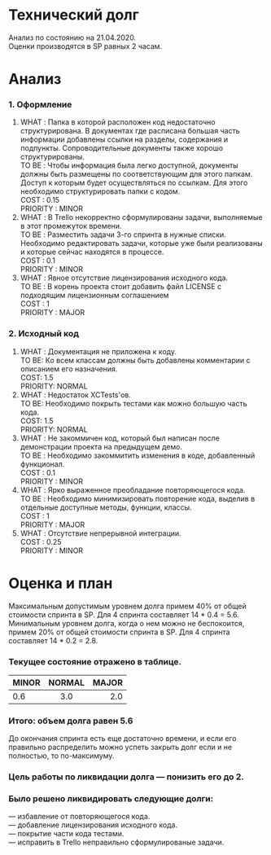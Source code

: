 # Технический долг

   Анализ по состоянию на 21.04.2020.  
   Оценки производятся в SP равных 2 часам.  
# Анализ
### 1.	Оформление
1. WHAT : Папка в которой расположен код недостаточно структурирована. В документах где расписана большая часть информации  добавлены ссылки на  разделы, содержания и подпункты. Сопроводительные документы также хорошо структурированы.  
TO BE : Чтобы информация была легко доступной, документы должны быть размещены по соответствующим для этого папкам. Доступ к которым будет осуществляться по ссылкам. Для этого необходимо структурировать папки с кодом.  
COST : 0.15  
PRIORITY : MINOR  
2. WHAT : В Trello некорректно сформулированы задачи, выполняемые в этот промежуток времени.  
TO BE : Разместить задачи 3-го спринта в нужные списки. Необходимо редактировать задачи, которые уже были реализованы и которые сейчас находятся в процессе.  
COST : 0.1  
PRIORITY : MINOR  
3. WHAT : Явное отсутствие лицензирования исходного кода.  
TO BE : В корень проекта стоит добавить файл LICENSE с подходящим лицензионным соглашением  
COST : 1  
PRIORITY : MAJOR  
### 2.	Исходный код  
1. WHAT : Документация не приложена к коду.  
TO BE: Ко всем классам должны быть добавлены комментарии с описанием его назначения.  
COST: 1.5  
PRIORITY: NORMAL  
2. WHAT : Недостаток XCTests'ов.  
TO BE: Необходимо покрыть тестами как можно большую часть кода.  
COST: 1.5  
PRIORITY: NORMAL  
3. WHAT : Не закоммичен код, который был написан после демонстрации проекта на предыдущем демо.  
TO BE : Необходимо закоммитить изменения в коде, добавленный функционал.  
COST : 0.1  
PRIORITY : MINOR  
4. WHAT : Ярко выраженное преобладание повторяющегося кода.  
TO BE : Необходимо минимизировать повторение кода, выделив в отдельные доступные методы, функции, классы.  
COST : 1  
PRIORITY : MAJOR  
5. WHAT : Отсутствие непрерывной интеграции.  
COST : 0.25  
PRIORITY : MINOR  
# Оценка и план  
Максимальным допустимым уровнем долга примем 40% от общей стоимости спринта в SP. Для 4 спринта составляет 14 * 0.4 = 5.6.
Минимальным уровнем долга, когда о нем можно не беспокоится, примем 20% от общей стоимости спринта в SP. Для 4 спринта составляет 14 * 0.2 = 2.8.  
### Текущее состояние отражено в таблице.  
|MINOR|NORMAL|MAJOR|
|-----|:----:|----:|
|0.6  |3.0   |2.0  |
### Итого: объем долга равен 5.6  
До окончания спринта есть еще достаточно времени, и если его правильно распределить можно успеть закрыть долг если и не полностью, то по-максимуму. 
### Цель работы по ликвидации долга — понизить его до 2. 
### Было решено ликвидировать следующие долги:
— избавление от повторяющегося кода.  
— добавление лицензирования исходного кода.  
— покрытие части кода тестами.  
— исправить в Trello неправильно сформулированые задачи.  
